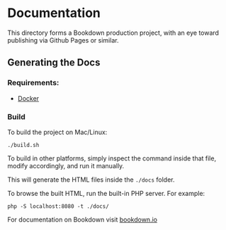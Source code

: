 # Documentation

This directory forms a Bookdown production project, with an eye toward publishing via Github Pages or similar.

## Generating the Docs

### Requirements:
* [Docker](https://www.docker.com/)

### Build
To build the project on Mac/Linux:

    ./build.sh

To build in other platforms, simply inspect the command inside that file, modify accordingly, and run it manually.

This will generate the HTML files inside the `./docs` folder.

To browse the built HTML, run the built-in PHP server. For example:

    php -S localhost:8080 -t ./docs/

For documentation on Bookdown visit [bookdown.io](http://bookdown.io)
